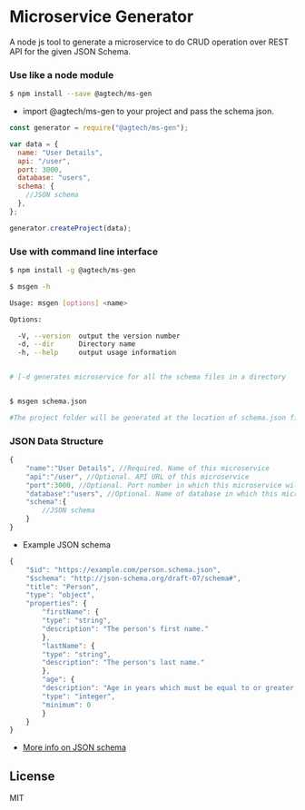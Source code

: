 # Microservice Generator

A node js tool to generate a microservice to do CRUD operation over REST API for the given JSON Schema.

### Use like a node module

```sh
$ npm install --save @agtech/ms-gen
```

- import @agtech/ms-gen to your project and pass the schema json.

```javascript
const generator = require("@agtech/ms-gen");

var data = {
  name: "User Details",
  api: "/user",
  port: 3000,
  database: "users",
  schema: {
    //JSON schema
  },
};

generator.createProject(data);
```

### Use with command line interface

```sh
$ npm install -g @agtech/ms-gen

$ msgen -h

Usage: msgen [options] <name>

Options:

  -V, --version  output the version number
  -d, --dir      Directory name
  -h, --help     output usage information


# [-d generates microservice for all the schema files in a directory
```

```sh

$ msgen schema.json

#The project folder will be generated at the location of schema.json file
```

### JSON Data Structure

```javascript
{
    "name":"User Details", //Required. Name of this microservice
    "api":"/user", //Optional. API URL of this microservice
    "port":3000, //Optional. Port number in which this microservice will be running
    "database":"users", //Optional. Name of database in which this microservice will create it's collection
    "schema":{
        //JSON schema
    }
}
```

- Example JSON schema

```javascript
{
    "$id": "https://example.com/person.schema.json",
    "$schema": "http://json-schema.org/draft-07/schema#",
    "title": "Person",
    "type": "object",
    "properties": {
        "firstName": {
        "type": "string",
        "description": "The person's first name."
        },
        "lastName": {
        "type": "string",
        "description": "The person's last name."
        },
        "age": {
        "description": "Age in years which must be equal to or greater than zero.",
        "type": "integer",
        "minimum": 0
        }
    }
}
```

- [More info on JSON schema](https://json-schema.org/learn/getting-started-step-by-step.html)

<!--[API Documentation](https://github.com/jugnuagrawal/microservice-generator/wiki)-->

## License

MIT
